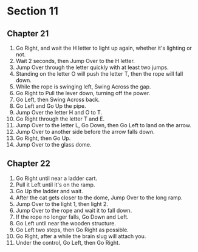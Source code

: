 # Section 11

## Chapter 21

1. Go Right, and wait the H letter to light up again, whether it's lighting or not.
2. Wait 2 seconds, then Jump Over to the H letter.
3. Jump Over through the letter quickly with at least two jumps.
4. Standing on the letter O will push the letter T, then the rope will fall down.
5. While the rope is swinging left, Swing Across the gap.
6. Go Right to Pull the lever down, turning off the power.
7. Go Left, then Swing Across back.
8. Go Left and Go Up the pipe.
9. Jump Over the letter H and O to T.
10. Go Right through the letter T and E.
11. Jump Over to the letter L, Go Down, then Go Left to land on the arrow.
12. Jump Over to another side before the arrow falls down.
13. Go Right, then Go Up.
14. Jump Over to the glass dome.

## Chapter 22

1. Go Right until near a ladder cart.
2. Pull it Left until it's on the ramp.
3. Go Up the ladder and wait.
4. After the cat gets closer to the dome, Jump Over to the long ramp.
5. Jump Over to the light 1, then light 2.
6. Jump Over to the rope and wait it to fall down.
7. If the rope no longer falls, Go Down and Left.
8. Go Left until near the wooden structure.
9. Go Left two steps, then Go Right as possible.
10. Go Right, after a while the brain slug will attach you.
11. Under the control, Go Left, then Go Right.